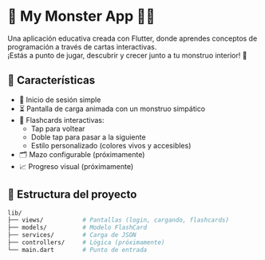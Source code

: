 # 💙 My Monster App 🧌✨

Una aplicación educativa creada con Flutter, donde aprendes conceptos de programación a través de cartas interactivas.  
¡Estás a punto de jugar, descubrir y crecer junto a tu monstruo interior! 🚀

## 🚀 Características

- 🧾 Inicio de sesión simple
- ⏳ Pantalla de carga animada con un monstruo simpático
- 🎴 Flashcards interactivas:
  - Tap para voltear
  - Doble tap para pasar a la siguiente
  - Estilo personalizado (colores vivos y accesibles)
- 🗂️ Mazo configurable (próximamente)
- 📈 Progreso visual (próximamente)

## 📁 Estructura del proyecto

```bash
lib/
├── views/           # Pantallas (login, cargando, flashcards)
├── models/          # Modelo FlashCard
├── services/        # Carga de JSON
├── controllers/     # Lógica (próximamente)
└── main.dart        # Punto de entrada
